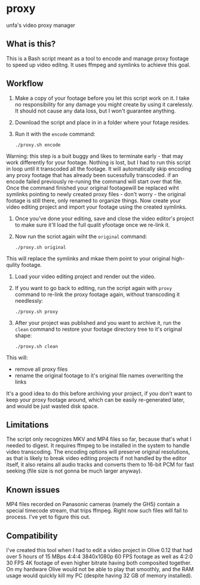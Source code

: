 # proxy
unfa's video proxy manager

## What is this?

This is a Bash script meant as a tool to encode and manage proxy footage to speed up video editng. It uses ffmpeg and symlinks to achieve this goal.

## Workflow

1. Make a copy of your footage before you let this script work on it. I take no responsibility for any damage you might create by using it carelessly. It should not cause any data loss, but I won't guarantee anything.
1. Download the script and place in in a folder where your fotage resides.
1. Run it with the `encode` command:

       ./proxy.sh encode
   
Warning: this step is a buit buggy and likes to terminate early - that may work differently for your footage. Nothing is lost, but I had to run this script in loop until it transcoded all the footage. It will automatically skip encoding any proxy footage that has already been sucessfully transcoded. if an encode failed previously re-runing the command will start over that file.
Once the command finished your original footagewill be replaced wiht symlinks pointing to newly created proxy files - don't worry - the original footage is still there, only renamed to organize things. Now create your video editing project and import your footage using the created symlinks.

1. Once you've done your editing, save and close the video editor's project to make sure it'll load the full qualit yfootage once we re-link it.
1. Now run the scriot again wiht the `original` command:

       ./proxy.sh original
     
This will replace the symlinks and mkae them point to your original high-qulity footage.

1. Load your video editing project and render out the video.

1. If you want to go back to editing, run the script again with `proxy` command to re-link the proxy footage again, without transcoding it needlessly:

       ./proxy.sh proxy

1. After your project was published and you want to archive it, run the `clean` command to restore your footage directory tree to it's original shape:

       ./proxy.sh clean

This will:
- remove all proxy files
- rename the original footage to it's original file names overwriting the links

It's a good idea to do this before archiving your project, if you don't want to keep your proxy footage around, which can be easily re-generated later, and would be just wasted disk space.

## Limitations

The script only recognizes MKV and MP4 files so far, because that's what I needed to digest. It requires ffmpeg to be installed in the system to handle video transcoding. The encoding options will preserve original resolutions, as that is likely to break video editing projects if not handled by the editor itself, it also retains all audio tracks and converts them to 16-bit PCM for fast seeking (file size is not gonna be much larger anyway).

## Known issues

MP4 files recorded on Panasonic cameras (namely the GH5) contain a special timecode stream, that trips ffmpeg. Right now such files will fail to process. I've yet to figure this out.

## Compatibility

I've created this tool when I had to edit a video project in Olive 0.12 that had over 5 hours of 15 MBps 4:4:4 3840x1080p 60 FPS footage as well as 4:2:0 30 FPS 4K footage of even higher bitrate having both composited together. On my hardware Olive would not be able to play that smoothly, and the RAM usage would quickly kill my PC (despite having 32 GB of memory installed).
